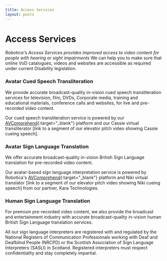 ```yaml
---
title: Access Services
layout: posts
---
```


# Access Services

*Robotica's Access Services provides improved access to video content for people with hearing or sight impairments*
We can help you to make sure that online VoD catalogues, videos and websites are accessible as required under current Disability legislation.


### Avatar Cued Speech Transliteration
We provide accurate broadcast-quality in-vision cued speech transliteration services for television, film, DVDs, Corporate media, training and educational materials, conference calls and websites, for live and pre-recorded video content.

Our cued speech transliteration service is powered by our [AVComprehend](avcomprehend){:target="_blank"} platform and our Cassie virtual transliterator [link to a segment of our elevator pitch video showing Cassie cueing speech].


### Avatar Sign Language Translation
We offer accurate broadcast-quality in-vision British Sign Language translation for pre-recorded video content.

Our avatar-based sign language interpretation service is powered by Robotica's [AVComprehend](avcomprehend){:target="_blank"} platform and Niki virtual translator [link to a segment of our elevator pitch video showing Niki cueing speech] from our partner, Kara Technologies.


### Human Sign Language Translation
For premium pre-recorded video content, we also provide the broadcast and entertainment industry with accurate broadcast-quality in-vision human British Sign Language translation services.

All our sign language interpreters are registered with and regulated by the National Registers of Communication Professionals working with Deaf and Deafblind People (NRCPD) or the Scottish Association of Sign Language Interpreters (SASLI) in Scotland. Registered interpreters must respect confidentiality and stay completely impartial.



